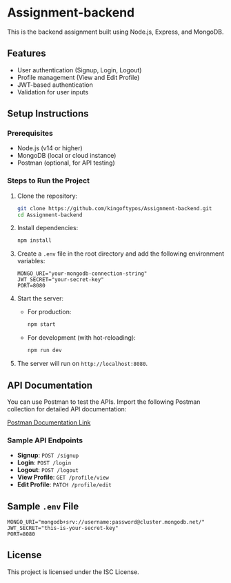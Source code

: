 # Assignment-backend

This is the backend assignment built using Node.js, Express, and MongoDB.

## Features
- User authentication (Signup, Login, Logout)
- Profile management (View and Edit Profile)
- JWT-based authentication
- Validation for user inputs

## Setup Instructions

### Prerequisites
- Node.js (v14 or higher)
- MongoDB (local or cloud instance)
- Postman (optional, for API testing)

### Steps to Run the Project
1. Clone the repository:
   ```bash
   git clone https://github.com/kingoftypos/Assignment-backend.git
   cd Assignment-backend
   ```

2. Install dependencies:
   ```bash
   npm install
   ```

3. Create a `.env` file in the root directory and add the following environment variables:
   ```plaintext
   MONGO_URI="your-mongodb-connection-string"
   JWT_SECRET="your-secret-key"
   PORT=8080
   ```

4. Start the server:
   - For production:
     ```bash
     npm start
     ```
   - For development (with hot-reloading):
     ```bash
     npm run dev
     ```

5. The server will run on `http://localhost:8080`.

## API Documentation

You can use Postman to test the APIs. Import the following Postman collection for detailed API documentation:

[Postman Documentation Link](https://www.postman.com/)

### Sample API Endpoints
- **Signup**: `POST /signup`
- **Login**: `POST /login`
- **Logout**: `POST /logout`
- **View Profile**: `GET /profile/view`
- **Edit Profile**: `PATCH /profile/edit`

## Sample `.env` File
```plaintext
MONGO_URI="mongodb+srv://username:password@cluster.mongodb.net/"
JWT_SECRET="this-is-your-secret-key"
PORT=8080
```

## License
This project is licensed under the ISC License.